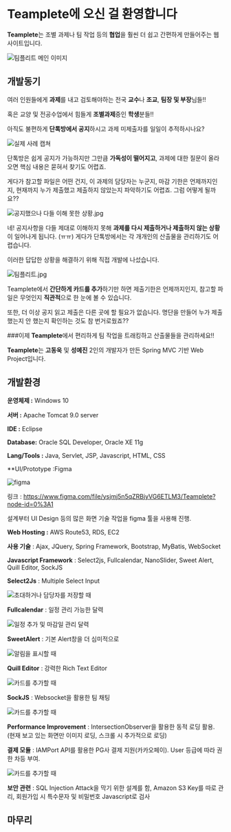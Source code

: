 # ****Teamplete에 오신 걸 환영합니다****

**Teamplete**는 조별 과제나 팀 작업 등의 **협업**을 훨씬 더 쉽고 간편하게 만들어주는 웹사이트입니다.

 ![팀플리트 메인 이미지](./image/teamplete01.JPG)
 
## 개발동기

여러 인원들에게 **과제**를 내고 검토해야하는 전국 **교수**나 **조교**, **팀장 및 부장**님들!! 

혹은 교양 및 전공수업에서 힘들게 **조별과제**중인 **학생**분들!! 

아직도 불편하게 **단톡방에서 공지**하시고 과제 미제출자를 일일이 추적하시나요? 

![실제 사례 캡쳐](./image/kakao1.jpg)


  단톡방은 쉽게 공지가 가능하지만 그만큼 **가독성이 떨어지고**, 과제에 대한 질문이 올라오면 핵심 내용은 묻혀서 찾기도 어렵죠.

 게다가 참고할 파일은 어떤 건지,  이 과제의 담당자는 누군지, 마감 기한은 언제까지인지, 현재까지 누가 제출했고 제출하지 않았는지 파악하기도 어렵죠. 그럼 어떻게 될까요??

![공지했으나 다들 이해 못한 상황.jpg](./image/kakao2.jpg)

네! 공지사항을 다들 제대로 이해하지 못해 **과제를 다시 제출하거나 제출하지 않는 상황**이 일어나게 됩니다. (ㅠㅠ) 게다가 단톡방에서는 각 개개인의 산출물을 관리하기도 어렵습니다. 



이러한 답답한 상황을 해결하기 위해 직접 개발에 나섰습니다.



![팀플리트.jpg](./image/taskdetail.png)







Teamplete에서 **간단하게 카드를 추가**하기만 하면 제출기한은 언제까지인지, 참고할 파일은 무엇인지 **직관적**으로 한 눈에 볼 수 있습니다.


또한, 더 이상 공지 읽고 제출은 다른 곳에 할 필요가 없습니다. 명단을 만들어 누가 제출했는지 안 했는지 확인하는 것도 참 번거로웠죠??



###이제 **Teamplete**에서 편리하게 팀 작업을 트래킹하고 산출물들을 관리하세요!!


**Teamplete**는 **고동욱** 및 **성예진** 2인의 개발자가 만든 Spring MVC 기반 Web Project입니다.



## 개발환경

**운영체제 :** Windows 10

**서버 :**  Apache Tomcat 9.0 server

**IDE :** Eclipse

**Database:** Oracle SQL Developer, Oracle XE 11g



**Lang/Tools :** Java, Servlet, JSP, Javascript, HTML, CSS



**UI/Prototype :Figma 



![figma](./image/figma.png)


링크 : https://www.figma.com/file/ysjmj5n5qZRBjyVG6ETLM3/Teamplete?node-id=0%3A1


설계부터 UI Design 등의 많은 화면 기술 작업을 figma 툴을 사용해 진행. 






**Web Hosting :** AWS Route53, RDS, EC2




**사용 기술** :  Ajax, JQuery, Spring Framework, Bootstrap, MyBatis, WebSocket






**Javascript Framework** : Select2js, Fullcalendar, NanoSlider, Sweet Alert,  Quill Editor, SockJS


**Select2Js** : Multiple Select Input

![초대하거나 담당자를 저장할 때](./image/select2.png)









**Fullcalendar** : 일정 관리 가능한 달력


![일정 추가 및 마감일 관리 달력](./image/fullcalendar.png)










**SweetAlert** : 기본 Alert창을 더 심미적으로



![알림을 표시할 때](./image/sweetalert.png)










**Quill Editor** : 강력한 Rich Text Editor




![카드를 추가할 때](./image/quill.png)










**SockJS** : Websocket을 활용한 팀 채팅




![카드를 추가할 때](./image/login2.png)








**Performance Improvement** :  IntersectionObserver을 활용한 동적 로딩 활용. (현재 보고 있는 화면만 이미지 로딩, 스크롤 시 추가적으로 로딩)


**결제 모듈** : IAMPort API를 활용한 PG사 결제 지원(카카오페이). User 등급에 따라 권한 차등 부여.



![카드를 추가할 때](./image/store.jpg)














**보안 관련** : SQL Injection Attack을 막기 위한 설계를 함, Amazon S3 Key를 따로 관리, 회원가입 시 특수문자 및 비밀번호 Javascript로 검사


## 마무리
